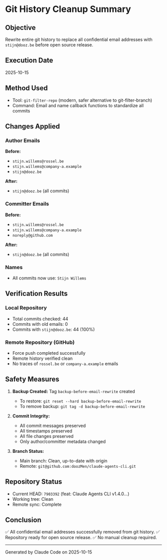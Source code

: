 # Git History Cleanup Summary

## Objective
Rewrite entire git history to replace all confidential email addresses with `stijn@dooz.be` before open source release.

## Execution Date
2025-10-15

## Method Used
- Tool: `git-filter-repo` (modern, safer alternative to git-filter-branch)
- Command: Email and name callback functions to standardize all commits

## Changes Applied

### Author Emails
**Before:**
- `stijn.willems@rossel.be`
- `stijn.willems@company-a.example`
- `stijn@dooz.be`

**After:**
- `stijn@dooz.be` (all commits)

### Committer Emails
**Before:**
- `stijn.willems@rossel.be`
- `stijn.willems@company-a.example`
- `noreply@github.com`

**After:**
- `stijn@dooz.be` (all commits)

### Names
- All commits now use: `Stijn Willems`

## Verification Results

### Local Repository
- Total commits checked: 44
- Commits with old emails: 0
- Commits with `stijn@dooz.be`: 44 (100%)

### Remote Repository (GitHub)
- Force push completed successfully
- Remote history verified clean
- No traces of `rossel.be` or `company-a.example` emails

## Safety Measures

1. **Backup Created:** Tag `backup-before-email-rewrite` created
   - To restore: `git reset --hard backup-before-email-rewrite`
   - To remove backup: `git tag -d backup-before-email-rewrite`

2. **Commit Integrity:**
   - All commit messages preserved
   - All timestamps preserved
   - All file changes preserved
   - Only author/committer metadata changed

3. **Branch Status:**
   - Main branch: Clean, up-to-date with origin
   - Remote: `git@github.com:doozMen/claude-agents-cli.git`

## Repository Status
- Current HEAD: `7903392` (feat: Claude Agents CLI v1.4.0...)
- Working tree: Clean
- Remote sync: Complete

## Conclusion
✅ All confidential email addresses successfully removed from git history.
✅ Repository ready for open source release.
✅ No manual cleanup required.

---
Generated by Claude Code on 2025-10-15
